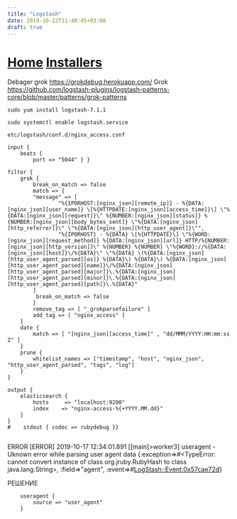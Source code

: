 ```yaml
---
title: "Logstash"
date: 2019-10-22T11:40:45+03:00
draft: true
---
```


# [Home](https://div-oops.github.io/mugivar) [Installers](https://div-oops.github.io/mugivar/installers)
Debager grok https://grokdebug.herokuapp.com/
Grok https://github.com/logstash-plugins/logstash-patterns-core/blob/master/patterns/grok-patterns
```
sudo yum install logstash-7.1.1
```
```
sudo systemctl enable logstash.service
```

```
etc/logstash/conf.d/nginx_access.conf

input {
    beats {
        port => "5044" } }

filter {
    grok {
        break_on_match => false
        match => {
        "message" => [
                "%{IPORHOST:[nginx_json][remote_ip]} - %{DATA:[nginx_json][user_name]} \[%{HTTPDATE:[nginx_json][access_time]}\] \"%{DATA:[nginx_json][request]}\" %{NUMBER:[nginx_json][status]} %{NUMBER:[nginx_json][body_bytes_sent]} \"%{DATA:[nginx_json][http_referrer]}\" \"%{DATA:[nginx_json][http_user_agent]}\"",
                "%{IPORHOST} - %{DATA} \[%{HTTPDATE}\] \"%{WORD:[nginx_json][request_method]} %{DATA:[nginx_json][url]} HTTP/%{NUMBER:[nginx_json][http_version]}\" %{NUMBER} %{NUMBER} \"%{WORD}://%{DATA:[nginx_json][host]}\/%{DATA}\" \"%{DATA} \(%{DATA:[nginx_json][http_user_agent_parsed][os]} %{DATA}\) %{DATA}\) %{DATA:[nginx_json][http_user_agent_parsed][name]}\/%{DATA:[nginx_json][http_user_agent_parsed][major]}\.%{DATA:[nginx_json][http_user_agent_parsed][minor]}\.%{DATA:[nginx_json][http_user_agent_parsed][path]}\.%{DATA}"
        ]
         break_on_match => false
        }
        remove_tag => [ "_grokparsefailure" ]
        add_tag => [ "nginx_access" ]
    }
    date {
        match => [ "[nginx_json][access_time]" , "dd/MMM/YYYY:HH:mm:ss Z" ]
    }
    prune {
        whitelist_names => ["timestamp", "host", "nginx_json", "http_user_agent_parsed", "tags", "log"]
    }
}

output {
    elasticsearch {
        hosts     => "localhost:9200"
        index    => "nginx-access-%{+YYYY.MM.dd}"
    }
} 
#    stdout { codec => rubydebug }}


```
ERROR
[ERROR] 2019-10-17 12:34:01.891 [[main]>worker3] useragent - Uknown error while parsing user agent data {:exception=>#<TypeError: cannot convert instance of class org.jruby.RubyHash to class java.lang.String>, :field=>"agent", :event=>#<LogStash::Event:0x57cae72d>}

РЕШЕНИЕ
```
    useragent {
        source => "user_agent"
    }
```
